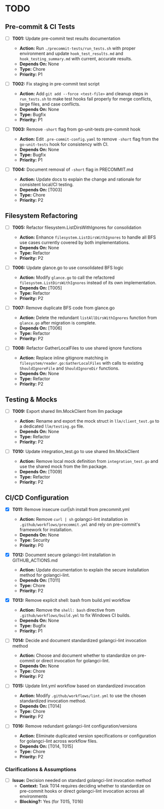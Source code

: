 # TODO

## Pre-commit & CI Tests
- [ ] **T001:** Update pre-commit test results documentation
    - **Action:** Run `./precommit-tests/run_tests.sh` with proper environment and update `hook_test_results.md` and `hook_testing_summary.md` with current, accurate results.
    - **Depends On:** None
    - **Type:** Chore
    - **Priority:** P1

- [ ] **T002:** Fix staging in pre-commit test script
    - **Action:** Add `git add --force <test-file>` and cleanup steps in `run_tests.sh` to make test hooks fail properly for merge conflicts, large files, and case conflicts.
    - **Depends On:** None
    - **Type:** Bugfix
    - **Priority:** P1

- [ ] **T003:** Remove `-short` flag from go-unit-tests pre-commit hook
    - **Action:** Edit `.pre-commit-config.yaml` to remove `-short` flag from the `go-unit-tests` hook for consistency with CI.
    - **Depends On:** None
    - **Type:** Bugfix
    - **Priority:** P1

- [ ] **T004:** Document removal of `-short` flag in PRECOMMIT.md
    - **Action:** Update docs to explain the change and rationale for consistent local/CI testing.
    - **Depends On:** [T003]
    - **Type:** Chore
    - **Priority:** P2

## Filesystem Refactoring
- [ ] **T005:** Refactor filesystem.ListDirsWithIgnores for consolidation
    - **Action:** Enhance `filesystem.ListDirsWithIgnores` to handle all BFS use cases currently covered by both implementations.
    - **Depends On:** None
    - **Type:** Refactor
    - **Priority:** P2

- [ ] **T006:** Update glance.go to use consolidated BFS logic
    - **Action:** Modify `glance.go` to call the refactored `filesystem.ListDirsWithIgnores` instead of its own implementation.
    - **Depends On:** [T005]
    - **Type:** Refactor
    - **Priority:** P2

- [ ] **T007:** Remove duplicate BFS code from glance.go
    - **Action:** Delete the redundant `listAllDirsWithIgnores` function from `glance.go` after migration is complete.
    - **Depends On:** [T006]
    - **Type:** Refactor
    - **Priority:** P2

- [ ] **T008:** Refactor GatherLocalFiles to use shared ignore functions
    - **Action:** Replace inline gitignore matching in `filesystem/reader.go:GatherLocalFiles` with calls to existing `ShouldIgnoreFile` and `ShouldIgnoreDir` functions.
    - **Depends On:** None
    - **Type:** Refactor
    - **Priority:** P2

## Testing & Mocks
- [ ] **T009:** Export shared llm.MockClient from llm package
    - **Action:** Rename and export the mock struct in `llm/client_test.go` to a dedicated `llm/testing.go` file.
    - **Depends On:** None
    - **Type:** Refactor
    - **Priority:** P2

- [ ] **T010:** Update integration_test.go to use shared llm.MockClient
    - **Action:** Remove local mock definition from `integration_test.go` and use the shared mock from the llm package.
    - **Depends On:** [T009]
    - **Type:** Refactor
    - **Priority:** P2

## CI/CD Configuration
- [x] **T011:** Remove insecure curl|sh install from precommit.yml
    - **Action:** Remove `curl | sh` golangci-lint installation in `.github/workflows/precommit.yml` and rely on pre-commit's framework for installation.
    - **Depends On:** None
    - **Type:** Security
    - **Priority:** P0

- [x] **T012:** Document secure golangci-lint installation in GITHUB_ACTIONS.md
    - **Action:** Update documentation to explain the secure installation method for golangci-lint.
    - **Depends On:** [T011]
    - **Type:** Chore
    - **Priority:** P2

- [x] **T013:** Remove explicit shell: bash from build.yml workflow
    - **Action:** Remove the `shell: bash` directive from `.github/workflows/build.yml` to fix Windows CI builds.
    - **Depends On:** None
    - **Type:** Bugfix
    - **Priority:** P1

- [ ] **T014:** Decide and document standardized golangci-lint invocation method
    - **Action:** Choose and document whether to standardize on pre-commit or direct invocation for golangci-lint.
    - **Depends On:** None
    - **Type:** Chore
    - **Priority:** P2

- [ ] **T015:** Update lint.yml workflow based on standardized invocation
    - **Action:** Modify `.github/workflows/lint.yml` to use the chosen standardized invocation method.
    - **Depends On:** [T014]
    - **Type:** Chore
    - **Priority:** P2

- [ ] **T016:** Remove redundant golangci-lint configuration/versions
    - **Action:** Eliminate duplicated version specifications or configuration for golangci-lint across workflow files.
    - **Depends On:** [T014, T015]
    - **Type:** Chore
    - **Priority:** P2

### Clarifications & Assumptions
- [ ] **Issue:** Decision needed on standard golangci-lint invocation method
    - **Context:** Task T014 requires deciding whether to standardize on pre-commit hooks or direct golangci-lint invocation across all environments
    - **Blocking?:** Yes (for T015, T016)
